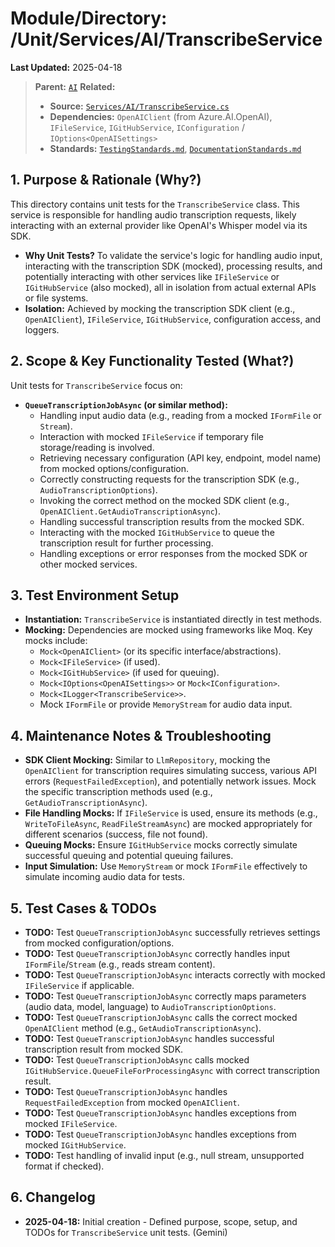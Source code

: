 # Module/Directory: /Unit/Services/AI/TranscribeService

**Last Updated:** 2025-04-18

> **Parent:** [`AI`](../README.md)
> **Related:**
> * **Source:** [`Services/AI/TranscribeService.cs`](../../../../../api-server/Services/AI/TranscribeService.cs)
> * **Dependencies:** `OpenAIClient` (from Azure.AI.OpenAI), `IFileService`, `IGitHubService`, `IConfiguration` / `IOptions<OpenAISettings>`
> * **Standards:** [`TestingStandards.md`](../../../../../Docs/Development/TestingStandards.md), [`DocumentationStandards.md`](../../../../../Docs/Development/DocumentationStandards.md)

## 1. Purpose & Rationale (Why?)

This directory contains unit tests for the `TranscribeService` class. This service is responsible for handling audio transcription requests, likely interacting with an external provider like OpenAI's Whisper model via its SDK.

* **Why Unit Tests?** To validate the service's logic for handling audio input, interacting with the transcription SDK (mocked), processing results, and potentially interacting with other services like `IFileService` or `IGitHubService` (also mocked), all in isolation from actual external APIs or file systems.
* **Isolation:** Achieved by mocking the transcription SDK client (e.g., `OpenAIClient`), `IFileService`, `IGitHubService`, configuration access, and loggers.

## 2. Scope & Key Functionality Tested (What?)

Unit tests for `TranscribeService` focus on:

* **`QueueTranscriptionJobAsync` (or similar method):**
    * Handling input audio data (e.g., reading from a mocked `IFormFile` or `Stream`).
    * Interaction with mocked `IFileService` if temporary file storage/reading is involved.
    * Retrieving necessary configuration (API key, endpoint, model name) from mocked options/configuration.
    * Correctly constructing requests for the transcription SDK (e.g., `AudioTranscriptionOptions`).
    * Invoking the correct method on the mocked SDK client (e.g., `OpenAIClient.GetAudioTranscriptionAsync`).
    * Handling successful transcription results from the mocked SDK.
    * Interacting with the mocked `IGitHubService` to queue the transcription result for further processing.
    * Handling exceptions or error responses from the mocked SDK or other mocked services.

## 3. Test Environment Setup

* **Instantiation:** `TranscribeService` is instantiated directly in test methods.
* **Mocking:** Dependencies are mocked using frameworks like Moq. Key mocks include:
    * `Mock<OpenAIClient>` (or its specific interface/abstractions).
    * `Mock<IFileService>` (if used).
    * `Mock<IGitHubService>` (if used for queuing).
    * `Mock<IOptions<OpenAISettings>>` or `Mock<IConfiguration>`.
    * `Mock<ILogger<TranscribeService>>`.
    * Mock `IFormFile` or provide `MemoryStream` for audio data input.

## 4. Maintenance Notes & Troubleshooting

* **SDK Client Mocking:** Similar to `LlmRepository`, mocking the `OpenAIClient` for transcription requires simulating success, various API errors (`RequestFailedException`), and potentially network issues. Mock the specific transcription methods used (e.g., `GetAudioTranscriptionAsync`).
* **File Handling Mocks:** If `IFileService` is used, ensure its methods (e.g., `WriteToFileAsync`, `ReadFileStreamAsync`) are mocked appropriately for different scenarios (success, file not found).
* **Queuing Mocks:** Ensure `IGitHubService` mocks correctly simulate successful queuing and potential queuing failures.
* **Input Simulation:** Use `MemoryStream` or mock `IFormFile` effectively to simulate incoming audio data for tests.

## 5. Test Cases & TODOs

* **TODO:** Test `QueueTranscriptionJobAsync` successfully retrieves settings from mocked configuration/options.
* **TODO:** Test `QueueTranscriptionJobAsync` correctly handles input `IFormFile`/`Stream` (e.g., reads stream content).
* **TODO:** Test `QueueTranscriptionJobAsync` interacts correctly with mocked `IFileService` if applicable.
* **TODO:** Test `QueueTranscriptionJobAsync` correctly maps parameters (audio data, model, language) to `AudioTranscriptionOptions`.
* **TODO:** Test `QueueTranscriptionJobAsync` calls the correct mocked `OpenAIClient` method (e.g., `GetAudioTranscriptionAsync`).
* **TODO:** Test `QueueTranscriptionJobAsync` handles successful transcription result from mocked SDK.
* **TODO:** Test `QueueTranscriptionJobAsync` calls mocked `IGitHubService.QueueFileForProcessingAsync` with correct transcription result.
* **TODO:** Test `QueueTranscriptionJobAsync` handles `RequestFailedException` from mocked `OpenAIClient`.
* **TODO:** Test `QueueTranscriptionJobAsync` handles exceptions from mocked `IFileService`.
* **TODO:** Test `QueueTranscriptionJobAsync` handles exceptions from mocked `IGitHubService`.
* **TODO:** Test handling of invalid input (e.g., null stream, unsupported format if checked).

## 6. Changelog

* **2025-04-18:** Initial creation - Defined purpose, scope, setup, and TODOs for `TranscribeService` unit tests. (Gemini)

